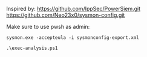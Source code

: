 Inspired by:
https://github.com/IppSec/PowerSiem.git 
https://github.com/Neo23x0/sysmon-config.git 

Make sure to use pwsh as admin:

`sysmon.exe -accepteula -i sysmonconfig-export.xml`

`.\exec-analysis.ps1`
